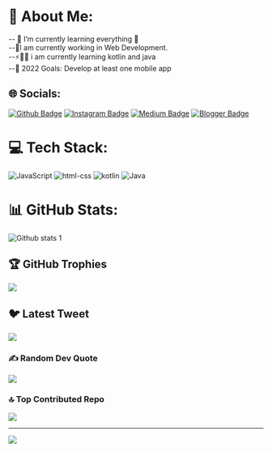 # 💫 About Me:


-- 🌱 I’m currently learning everything 🤣<br>
--🔬I am currently working in Web Development.<br>
--⚡👨‍💻 i am currently learning kotlin and java<br>
--🥅 2022 Goals: Develop at least one mobile app<br>



## 🌐 Socials:

[![Github Badge](https://img.shields.io/badge/-Github-000?style=quare&labelColor=000&logo=Github&logoColor=white&link=link)](https://github.com/Dilanngul) 
[![Instagram Badge](https://img.shields.io/badge/-Instagram-C13584?style=flat-quare&labelColor=C13584&logo=instagram&logoColor=white&link=link)](https://instagram.com/Dilanngul) 
[![Medium Badge](https://img.shields.io/badge/-Medium-757575?style=flat-quare&labelColor=757575&logo=Medium&logoColor=white&link=link)](link) 
[![Blogger Badge](https://img.shields.io/badge/-Blogger-FF9800?style=flat-quare&labelColor=FF9800&logo=Blogger&logoColor=white&link=link)](link)

# 💻 Tech Stack:
![JavaScript](https://img.shields.io/badge/javascript-%23323330.svg?style=for-the-badge&logo=javascript&logoColor=%23F7DF1E) ![html-css](https://img.shields.io/badge/html5-%23E34F26.svg?style=for-the-badge&logo=html5&logoColor=white) ![kotlin](https://img.shields.io/badge/react_native-%2320232a.svg?style=for-the-badge&logo=react&logoColor=%2361DAFB) ![Java](https://img.shields.io/badge/react-%2320232a.svg?style=for-the-badge&logo=react&logoColor=%2361DAFB)


# 📊 GitHub Stats:
![Github stats 1](https://github-readme-stats.vercel.app/api?username=Dilanngul&theme=radical&no-frame=false&no-bg=true&margin-w=4)

## 🏆 GitHub Trophies
![](https://github-profile-trophy.vercel.app/?username=Dilanngul&theme=radical&no-frame=false&no-bg=true&margin-w=4)

## 🐦 Latest Tweet
[![](https://gtce.itsvg.in/api?username=https://twitter.com/Dilannngul)](https://github.com/VishwaGauravIn/github-twitter-card-embed)

### ✍️ Random Dev Quote
![](https://quotes-github-readme.vercel.app/api?type=horizontal&theme=radical)

### 🔝 Top Contributed Repo
![](https://github-contributor-stats.vercel.app/api?username=Dilanngul&limit=5&theme=dark&combine_all_yearly_contributions=true)

---
[![](https://visitcount.itsvg.in/api?id=Dilanngul&icon=0&color=0)](https://visitcount.itsvg.in)

<!-- Proudly created with GPRM ( https://gprm.itsvg.in ) -->
